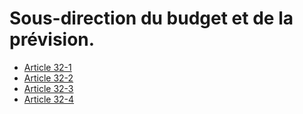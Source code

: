 # Sous-direction du budget et de la prévision.

- [Article 32-1](article-32-1.md)
- [Article 32-2](article-32-2.md)
- [Article 32-3](article-32-3.md)
- [Article 32-4](article-32-4.md)
